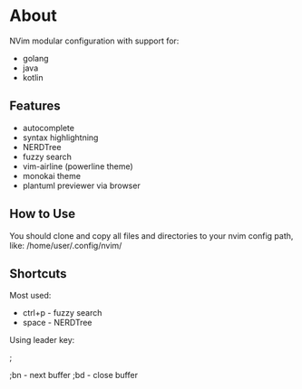 # About
NVim modular configuration with support for:
 - golang
 - java
 - kotlin

## Features
 - autocomplete
 - syntax highlightning
 - NERDTree
 - fuzzy search
 - vim-airline (powerline theme)
 - monokai theme
 - plantuml previewer via browser


## How to Use
You should clone and copy all files and directories to your nvim config path, like: /home/user/.config/nvim/

## Shortcuts

Most used:

 - ctrl+p - fuzzy search
 - space - NERDTree

Using leader key:

;

;bn - next buffer
;bd - close buffer


